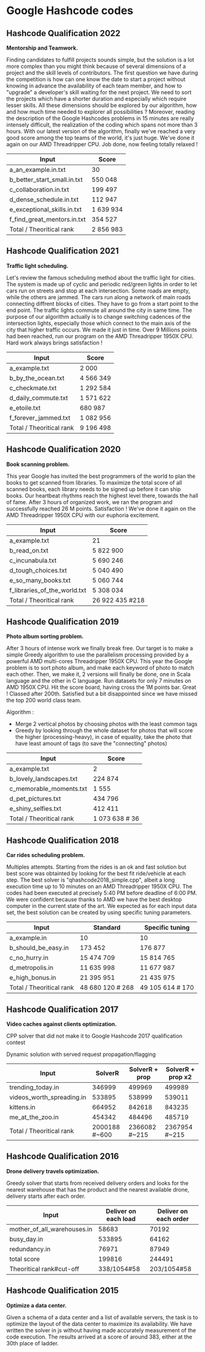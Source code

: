 # Google Hashcode codes

## Hashcode Qualification 2022

**Mentorship and Teamwork.**

Finding candidates to fulfill projects sounds simple, but the solution is a lot more complex than you might think because of several dimensions of a project and the skill levels of contributors. The first question we have during the competition is how can one know the date to start a project without knowing in advance the availability of each team member, and how to "upgrade" a developer's skill waiting for the next project. We need to sort the projects which have a shorter duration and especially which require lesser skills. All these dimensions should be explored by our algorithm, how and how much time needed to explorer all possibilities ? Moreover, reading the description of the Google Hashcodes problems in 15 minutes are really intensely difficult, the realization of the coding which spans not more than 3 hours. With our latest version of the algorithm, finally we've reached a very good score among the top teams of the world, it's just huge. We've done it again on our AMD Threadripper CPU. Job done, now feeling totally relaxed !

| Input                         |  Score         | 
|-------------------------------|----------------|
| a_an_example.in.txt           | 30             |
| b_better_start_small.in.txt   | 550 048        |
| c_collaboration.in.txt        | 199 497        |
| d_dense_schedule.in.txt       | 112 947        |
| e_exceptional_skills.in.txt   | 1 639 934      |
| f_find_great_mentors.in.txt   | 354 527        |
| Total  / Theoritical rank     | 2 856 983      |

## Hashcode Qualification 2021

**Traffic light scheduling.**

Let's review the famous scheduling method about the traffic light for cities. The system is made up of cyclic and periodic red/green lights in order to let cars run on streets and stop at each intersection. Some roads are empty, while the others are jammed. The cars run along a network of main roads connecting diffrent blocks of cities. They have to go from a start point to the end point. The traffic lights commute all around the city in same time. The purpose of our algorithm actually is to change switching cadences of the intersection lights, especially those which connect to the main axis of the city that higher traffic occurs. We made it just in time. Over 9 Millions points had been reached, run our program on the AMD Threadripper 1950X CPU. Hard work always brings satisfaction !

| Input                         |  Score         | 
|-------------------------------|----------------|
| a_example.txt                 |     2 000      |
| b_by_the_ocean.txt            | 4 566 349      |
| c_checkmate.txt               | 1 292 584      |
| d_daily_commute.txt           | 1 571 622      | 
| e_etoile.txt                  |   680 987      | 
| f_forever_jammed.txt          | 1 082 956      | 
| Total / Theoritical rank      | 9 196 498      | 

## Hashcode Qualification 2020

**Book scanning problem.**

This year Google has invited the best programmers of the world to plan the books to get scanned from libraries. To maximize the total score of all scanned books, each library needs to be signed up before it can ship books. Our heartbeat rhythms reach the highest level there, towards the hall of fame. After 3 hours of organized work, we ran the program and successfully reached 26 M points. Satisfaction !  We've done it again on the AMD Threadripper 1950X CPU with our euphoria excitement.

| Input                         |  Score         | 
|-------------------------------|----------------|
| a_example.txt                 |        21      |
| b_read_on.txt                 | 5 822 900      |
| c_incunabula.txt              | 5 690 246      |
| d_tough_choices.txt           | 5 040 490      | 
| e_so_many_books.txt           | 5 060 744      | 
| f_libraries_of_the_world.txt  | 5 308 034      | 
| Total / Theoritical rank      | 26 922 435 #218|  

## Hashcode Qualification 2019

**Photo album sorting problem.**

After 3 hours of intense work we finally break free. Our target is to make a simple Greedy algorithm to use the parallelism processing provided by a powerful AMD multi-cores Threadripper 1950X CPU. This year the Google problem is to sort photo album, and make each keyword of photo to match each other. Then, we make it, 2 versions will finally be done, one in Scala language and the other in C language. Run datasets for only 7 minutes on AMD 1950X CPU. Hit the score board, having cross the 1M points bar. Great ! Classed after 200th. Satisfied but a bit disappointed since we have missed the top 200 world class team.

Algorithm : 
- Merge 2 vertical photos by choosing photos with the least common tags
- Greedy by looking through the whole dataset for photos that will score the higher (processing-heavy), in case of equality, take the photo that have least amount of tags (to save the "connecting" photos)  

| Input                     |  Score         | 
|---------------------------|----------------|
| a_example.txt             | 2              |
| b_lovely_landscapes.txt   | 224 874        |
| c_memorable_moments.txt   | 1 555          |
| d_pet_pictures.txt        | 434 796        | 
| e_shiny_selfies.txt       | 412 411        | 
| Total / Theoritical rank  | 1 073 638 # 36 |  

## Hashcode Qualification 2018

**Car rides scheduling problem.**

Multiples attempts. Starting from the rides is an ok and fast solution but best score was obtainted by looking for the best fit ride/vehicle at each step.
The best solver is "qhashcode2018_simple.cpp", albeit a long execution time up to 10 minutes on an AMD Threadripper 1950X CPU. The codes had been executed at precisely 5:40 PM before deadline of 6:00 PM. We were confident because thanks to AMD we have the best desktop computer in the current state of the art. We expected as for each input data set, the best solution can be created by using specific tuning parameters.


| Input                     |  Standard        | Specific tuning  |
|---------------------------|------------------|------------------|
| a_example.in              | 10               | 10               |
| b_should_be_easy.in       | 173 452          | 176 877          |
| c_no_hurry.in             | 15 474 709       | 15 814 765       |
| d_metropolis.in           | 11 635 998       | 11 677 987       |
| e_high_bonus.in           | 21 395 951       | 21 435 975       |
| Total / Theoritical rank  | 48 680 120 # 268 | 49 105 614 # 170 | 


## Hashcode Qualification 2017

**Video caches against clients optimization.**

CPP solver that did not make it to Google Hashcode 2017 qualification contest

Dynamic solution with served request propagation/flagging

| Input                     |  SolverR       | SolverR + prop | SolverR + prop x2 |
|---------------------------|----------------|----------------|-------------------|
| trending_today.in         | 346999         | 499969         | 499989            |
| videos_worth_spreading.in | 533895         | 538999         | 539011            |
| kittens.in                | 664952         | 842618         | 843235            |
| me_at_the_zoo.in          | 454342         | 484496         | 485719            |
| Total / Theoritical rank  | 2000188 #~600  | 2366082 #~215  | 2367954 #~215     |


## Hashcode Qualification 2016

**Drone delivery travels optimization.**

Greedy solver that starts from received delivery orders and looks for the nearest warehouse that has the product and the nearest available drone, delivery starts after each order.

| Input                      | Deliver on each load| Deliver on each order| 
|----------------------------|---------------------|----------------------|
| mother_of_all_warehouses.in| 58683               | 70192                |         
| busy_day.in | 533895       | 64162               | 86350                |
| redundancy.in              | 76971               | 87949                | 
| total score                | 199816              | 244491               | 
| Theoritical rank#cut-off   | 338/1054#58         | 203/1054#58          | 


## Hashcode Qualification 2015

**Optimize a data center.**

Given a schema of a data center and a list of available servers, the task is to optimize the layout of the data center to maximize its availability. We have written the solver in js without having made accurately measurement of the code execution. The results arrived at a score of around 383, either at the 30th place of ladder.
